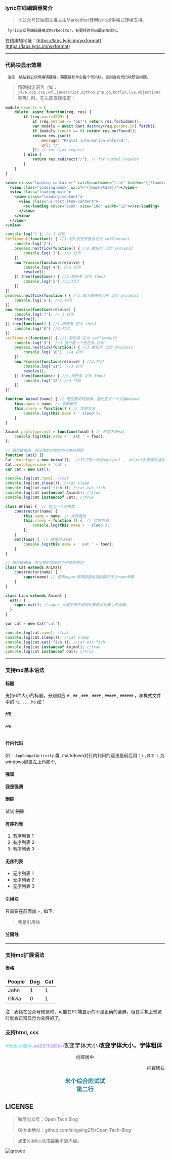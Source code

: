 ### lyric在线编辑器简介

> 本公众号日后图文推文由Markeditor转用lyric提供格式转换支持。

``` lyric公众号编辑器相比Markeditor，有更好的代码展示及优化。``` 

在线编辑地址：[https://labs.lyric.im/wxformat](https://labs.lyric.im/wxformat)


***

### 代码块显示效果

``` 注意：粘贴到公众号编辑器后，需要鼠标单击每个代码块，否则会有代码块预览问题。``` 

> 精确指定语言（如： `java,cpp,css,xml,javascript,python,php,go,kotlin,lua,objectivec` 等等）时，在头部直接指定：

``` javascript
module.exports = {
    delete: async function(req, res) {
        if (req.wantsJSON) {
            if (req.method == "GET") return res.forbidden();
            var models = await Rent.destroy(req.params.id).fetch();
            if (models.length == 0) return res.notFound();
            return res.json({
                message: "Rental information deleted.",
                url: "/"
            }); // for ajax request
        } else {
            return res.redirect("/"); // for normal request
        }
    }
}
```

```xml
<view class="loading-container" catchtouchmove="true" hidden="{{!loadingState}}">
  <view class="loading-mask" wx:if="{{maskState}}"></view>
  <view class="loading-main">
    <view class="loading-content">
      <view class="ui-test-item-content">
        <sc-loading color="pink" size="108" width="12"></sc-loading>
      </view>
    </view>
  </view>
</view>
```

``` javascript
console.log('1'); // 1.打印
setTimeout(function() { //1.加入宏任务暂且记为 setTimeout1
    console.log('2');
    process.nextTick(function() { //2.微任务 记为 process2
        console.log('3'); //3.打印
    })
    new Promise(function(resolve) {
        console.log('4'); //2.打印
        resolve();
    }).then(function() { //2.微任务 记为 then2
        console.log('5') //3.打印
    })
})
process.nextTick(function() { //1.加入微任务队列 记为 process1
    console.log('6'); //2.打印
})
new Promise(function(resolve) {
    console.log('7'); // 1.打印
    resolve();
}).then(function() { //1.微任务 记为 then1
    console.log('8') //2.打印
})
setTimeout(function() { //1.宏任务 记为 setTimeout2
    console.log('9'); //3.执行第一个宏任务,打印
    process.nextTick(function() { //3.微任务 记为 process3
        console.log('10'); //4.打印
    })
    new Promise(function(resolve) { //3.打印
        console.log('11'); //3.打印
        resolve();
    }).then(function() { //3.微任务 记为 then3
        console.log('12') //4.打印
    })
})
```

```javascript
function Animal(name) { // 既然要实现继承，首先定义一个父类Animal
    this.name = name; // 实例属性
    this.sleep = function() { // 实例方法
        console.log(this.name + ' sleep');
    }
}

Animal.prototype.eat = function(food) { // 原型方法eat
    console.log(this.name + ' eat ' + food);
};

// 原型链继承。将父类的实例作为子类的原型
function Cat() {}
Cat.prototype = new Animal();  //JS只有一种结构object ， object私有属性指向它的构造函数的原型对象prototype 
Cat.prototype.name = 'cat';  
var cat = new Cat();

console.log(cat.name); //cat
console.log(cat.sleep()); //cat sleep
console.log(cat.eat('fish')); //cat eat fish
console.log(cat instanceof Animal); //true 
console.log(cat instanceof Cat); //true
```

```javascript
class Animal {  // 定义一个动物类
    constructor(name) {
        this.name = name; // 实例属性
        this.sleep = function () {  // 实例方法
            console.log(this.name + ' sleep');
        };
    }
    eat(food) {  // 原型方法eat
        console.log(this.name + ' eat ' + food);
    }
}

// 原型链继承。将父类的实例作为子类的原型
class Cat extends Animal{
    constructor(name) {
        super(name) // 使用super调用超类构造函数并传入name参数
    }
}

class Lion extends Animal {
  eat() {
    super.eat(); //super 关键字用于调用对象的父对象上的函数。
  }
}

var cat = new Cat('cat');

console.log(cat.name); //cat
console.log(cat.sleep()); //cat sleep
console.log(cat.eat('fish')); //cat eat fish
console.log(cat instanceof Animal); //true 
console.log(cat instanceof Cat); //true
```


***

### 支持md基本语法

#### 标题

支持6种大小的标题，分别对应 `#` , `##` , `###` , `####` , `#####` , `######` ，和样式文件中的 `h1,...,h6` 如：

##### H5

###### H6

#### 行内代码

如： `AppCompatActivity` 类, markdown对行内代码的语法是前后用：\ `,其中 \` 为windows键盘左上角那个, 

#### 强调

**我是强调**

#### 删除

试试 ~~删除~~

#### 有序列表

1. 有序列表 1
2. 有序列表 2
3. 有序列表 3

#### 无序列表

* 无序列表 1
* 无序列表 2
* 无序列表 3

#### 引用块

只需要在前面加 `>` , 如下:

> 我是引用块

#### 分隔线

***

### 支持md扩展语法

#### 表格

| People | Dog | Cat |
|-----|-----|------|
| John | 1   | 1 |
| Olivia | 0   | 1 |

注：表格在公众号预览时，可能在PC端显示的不是正确的全屏，但在手机上预览时就会正常显示为全屏的了。

### 支持html, css

<span  style="color: #5bdaed; ">#5bdaed颜色</span>
<span  style="color: #AE87FA; ">#AE87FA颜色</span>
<span  style="font-size:1.3em; ">改变字体大小</span>
<span  style="font-size:1.3em; font-weight: bold; ">改变字体大小，字体粗体</span>
<p style="text-align:center">内容居中</p>
<p style="text-align:right">内容居右</p>
<p style="text-align:center; color:#1e819e; font-size:1.3em; font-weight: bold; ">
来个综合的试试
<br/>
第二行
</p>

## LICENSE

> 微信公众号：Open Tech Blog
> 
> Github地址：github.com/singsing215/Open-Tech-Blog

> 点击`阅读原文`获取最新本篇内容。

![qrcode](https://m.qpic.cn/psc?/V537Qnpi0OXnJm2Konin077jks4ap2ow/bqQfVz5yrrGYSXMvKr.cqZs491lneOtH7kLYV2wRHulaIh6H8AG0sOgrRV5IOzhOeBPqvFlOAcjrjqxHkjHf.PFLhGbXhv2NOlTTJqCDHuw!/b&bo=WAFYAQAAAAABByA!&rf=viewer_4)
